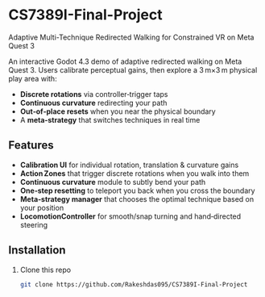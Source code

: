 # CS7389I-Final-Project
Adaptive Multi-Technique Redirected Walking for Constrained VR on Meta Quest 3



An interactive Godot 4.3 demo of adaptive redirected walking on Meta Quest 3. Users calibrate perceptual gains, then explore a 3 m×3 m physical play area with:

- **Discrete rotations** via controller‑trigger taps  
- **Continuous curvature** redirecting your path  
- **Out‑of‑place resets** when you near the physical boundary  
- A **meta‑strategy** that switches techniques in real time  


## Features ##

- **Calibration UI** for individual rotation, translation & curvature gains  
- **Action Zones** that trigger discrete rotations when you walk into them  
- **Continuous curvature** module to subtly bend your path  
- **One‑step resetting** to teleport you back when you cross the boundary  
- **Meta‑strategy manager** that chooses the optimal technique based on your position  
- **LocomotionController** for smooth/snap turning and hand‑directed steering  

##  Installation ##

1. Clone this repo  
   ```bash
   git clone https://github.com/Rakeshdas095/CS7389I-Final-Project
   
